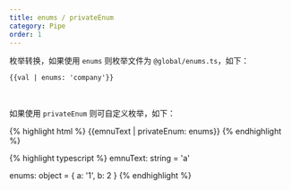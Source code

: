 ```yaml
---
title: enums / privateEnum
category: Pipe
order: 1
---
```


枚举转换，如果使用 `enums` 则枚举文件为 `@global/enums.ts`，如下：

```html
{{val | enums: 'company'}}
```

<br>

如果使用 `privateEnum` 则可自定义枚举，如下：

{% highlight html %}
{{emnuText | privateEnum: enums}}
{% endhighlight %}

{% highlight typescript %}
emnuText: string = 'a'

enums: object = {
  a: '1',
  b: 2
}
{% endhighlight %}

